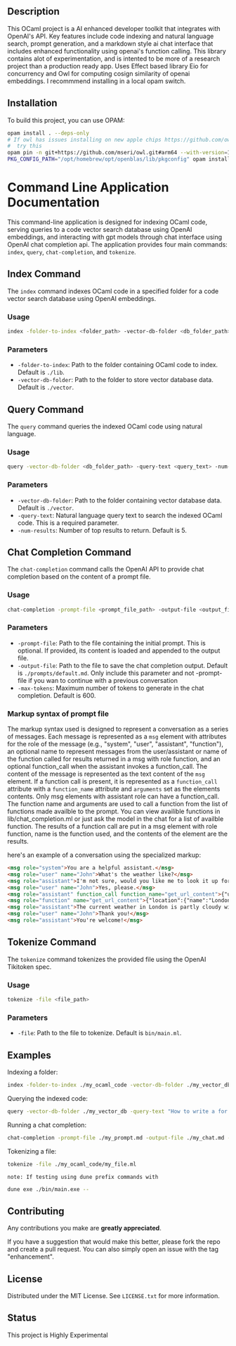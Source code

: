 ## Description

This OCaml project is a AI enhanced developer toolkit that integrates with OpenAI's API. Key features include code indexing and natural language search, prompt generation, and a markdown style ai chat interface that includes enhanced functionality using openai's function calling. This library contains alot of experimentation, and is intented to be more of a research project than a production ready app. Uses Effect based library Eio for concurrency and Owl for computing cosign similarity of openai embeddings. I recommmend installing in a local opam switch.

## Installation

To build this project, you can use OPAM:

```sh
opam install . --deps-only
# If owl has issues installing on new apple chips https://github.com/owlbarn/owl/issues/597#issuecomment-1119470934 
#  try this 
opam pin -n git+https://github.com/mseri/owl.git#arm64 --with-version=1.1.0
PKG_CONFIG_PATH="/opt/homebrew/opt/openblas/lib/pkgconfig" opam install owl.1.1.0
```

# Command Line Application Documentation

This command-line application is designed for indexing OCaml code, serving queries to a code vector search database using OpenAI embeddings, and interacting with gpt models through chat interface using OpenAI chat completion api. The application provides four main commands: `index`, `query`, `chat-completion`, and `tokenize`.

## Index Command

The `index` command indexes OCaml code in a specified folder for a code vector search database using OpenAI embeddings.

### Usage

```bash
index -folder-to-index <folder_path> -vector-db-folder <db_folder_path>
```

### Parameters

- `-folder-to-index`: Path to the folder containing OCaml code to index. Default is `./lib`.
- `-vector-db-folder`: Path to the folder to store vector database data. Default is `./vector`.

## Query Command

The `query` command queries the indexed OCaml code using natural language.

### Usage

```bash
query -vector-db-folder <db_folder_path> -query-text <query_text> -num-results <num_results>
```

### Parameters

- `-vector-db-folder`: Path to the folder containing vector database data. Default is `./vector`.
- `-query-text`: Natural language query text to search the indexed OCaml code. This is a required parameter.
- `-num-results`: Number of top results to return. Default is 5.

## Chat Completion Command

The `chat-completion` command calls the OpenAI API to provide chat completion based on the content of a prompt file.

### Usage

```bash
chat-completion -prompt-file <prompt_file_path> -output-file <output_file_path> -max-tokens <max_tokens>
```

### Parameters

- `-prompt-file`: Path to the file containing the initial prompt. This is optional. If provided, its content is loaded and appended to the output file. 
- `-output-file`: Path to the file to save the chat completion output. Default is `./prompts/default.md`. Only include this parameter and not -prompt-file if you wan to continue with a previous conversation
- `-max-tokens`: Maximum number of tokens to generate in the chat completion. Default is 600.

### Markup syntax of prompt file

The markup syntax used is designed to represent a conversation as a series of messages. Each message is represented as a `msg` element with attributes for the role of the message (e.g., "system", "user", "assistant", "function"), an optional name to represent messages from the user/assistant or name of the function called for results returned in a msg with role function, and an optional function_call when the assistant invokes a function_call. The content of the message is represented as the text content of the `msg` element. If a function call is present, it is represented as a `function_call` attribute with a `function_name` attribute and `arguments` set as the elements contents. Only msg elements with assistant role can have a function_call. The function name and arguments are used to call a function from the list of functions made availble to the prompt. You can view availible functions in lib/chat_completion.ml or just ask the model in the chat for a list of availble function. The results of a function call are put in a msg element with role function, name is the function used, and the contents of the element are the results. 

here's an example of a conversation using the specialized markup:

```html
<msg role="system">You are a helpful assistant.</msg>
<msg role="user" name="John">What's the weather like?</msg>
<msg role="assistant">I'm not sure, would you like me to look it up for you?</msg>
<msg role="user" name="John">Yes, please.</msg>
<msg role="assistant" function_call function_name="get_url_content">{"url": "http://api.weatherapi.com/v1/current.json?key=YOUR_API_KEY&q=London"}</msg>
<msg role="function" name="get_url_content">{"location":{"name":"London","region":"City of London, Greater London","country":"UK"},"current":{"temp_c":14.0,"condition":{"text":"Partly cloudy"}}}</msg>
<msg role="assistant">The current weather in London is partly cloudy with a temperature of 14 degrees Celsius.</msg>
<msg role="user" name="John">Thank you!</msg>
<msg role="assistant">You're welcome!</msg>
```

## Tokenize Command

The `tokenize` command tokenizes the provided file using the OpenAI Tikitoken spec.

### Usage

```bash
tokenize -file <file_path>
```

### Parameters

- `-file`: Path to the file to tokenize. Default is `bin/main.ml`.

## Examples

Indexing a folder:

```bash
index -folder-to-index ./my_ocaml_code -vector-db-folder ./my_vector_db
```

Querying the indexed code:

```bash
query -vector-db-folder ./my_vector_db -query-text "How to write a for loop in OCaml?" -num-results 10
```

Running a chat completion:

```bash
chat-completion -prompt-file ./my_prompt.md -output-file ./my_chat.md -max-tokens 1000
```

Tokenizing a file:

```bash
tokenize -file ./my_ocaml_code/my_file.ml
```

`note: If testing using dune prefix commands with`
```sh 
dune exe ./bin/main.exe --
```


## Contributing

Any contributions you make are **greatly appreciated**.

If you have a suggestion that would make this better, please fork the repo and create a pull request. You can also simply open an issue with the tag "enhancement".


## License

Distributed under the MIT License. See `LICENSE.txt` for more information.

## Status

This project is Highly Experimental